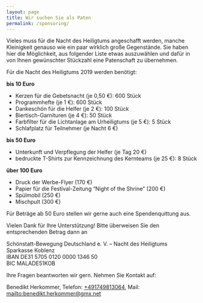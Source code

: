 ```yaml
---
layout: page
title: Wir suchen Sie als Paten
permalink: /sponsoring/
---
```

Vieles muss für die Nacht des Heiligtums angeschafft werden, manche Kleinigkeit genauso wie ein paar wirklich große Gegenstände. Sie haben hier die Möglichkeit, aus folgender Liste etwas auszuwählen und dafür in von Ihnen gewünschter Stückzahl eine Patenschaft zu übernehmen.

Für die Nacht des Heiligtums 2019 werden benötigt:

**bis 10 Euro**

* Kerzen für die Gebetsnacht (je 0,50 €): 600 Stück
* Programmhefte (je 1 €): 600 Stück
* Dankeschön für die Helfer (je 2 €): 100 Stück
* Biertisch-Garnituren (je 4 €): 50 Stück
* Farbfilter für die Lichtanlage am Urheiligtums (je 5 €): 5 Stück
* Schlafplatz für Teilnehmer (je Nacht 6 €)

**bis 50 Euro**

* Unterkunft und Verpflegung der Helfer (je Tag 20 €)
* bedruckte T-Shirts zur Kennzeichnung des Kernteams (je 25 €): 8 Stück

**über 100 Euro**

* Druck der Werbe-Flyer (170 €)
* Papier für die Festival-Zeitung “Night of the Shrine” (200 €)
* Spülmobil (250 €)
* Mischpult (300 €)

Für Beträge ab 50 Euro stellen wir gerne auch eine Spendenquittung aus.

Vielen Dank für Ihre Unterstützung! Bitte überweisen Sie den entsprechenden Betrag dann an

Schönstatt-Bewegung Deutschland e. V. – Nacht des Heiligtums<br />
Sparkasse Koblenz<br />
IBAN DE31 5705 0120 0000 1346 50<br />
BIC  MALADE51KOB

Ihre Fragen beantworten wir gern. Nehmen Sie Kontakt auf:

Benedikt Herkommer, Telefon: [+491749813064](tel:+4915140427797),  Mail: <mailto:benedikt.herkommer@gmx.net>
